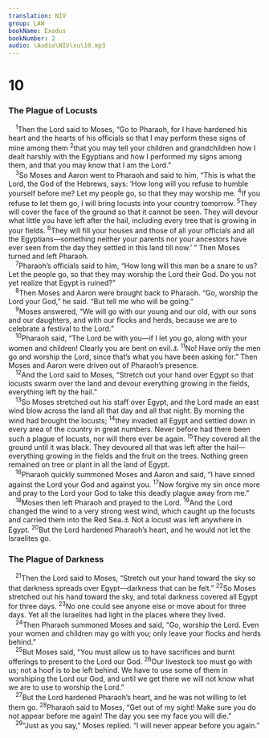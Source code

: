 ```yaml
---
translation: NIV
group: LAW
bookName: Exodus 
bookNumber: 2
audio: \Audio\NIV\xu\10.mp3
---
```


<div class="title"><h1>10</h1><h3>The Plague of Locusts </h3></div>
<span class="verse xu_10_1"> <sup>1</sup>Then the Lord said to Moses, “Go to Pharaoh, for I have hardened his heart and the hearts of his officials so that I may perform these signs of mine among them </span>
<span class="verse xu_10_2"><sup>2</sup>that you may tell your children and grandchildren how I dealt harshly with the Egyptians and how I performed my signs among them, and that you may know that I am the Lord.” <br/></span>
<span class="verse xu_10_3"> <sup>3</sup>So Moses and Aaron went to Pharaoh and said to him, “This is what the Lord, the God of the Hebrews, says: ‘How long will you refuse to humble yourself before me? Let my people go, so that they may worship me. </span>
<span class="verse xu_10_4"><sup>4</sup>If you refuse to let them go, I will bring locusts into your country tomorrow. </span>
<span class="verse xu_10_5"><sup>5</sup>They will cover the face of the ground so that it cannot be seen. They will devour what little you have left after the hail, including every tree that is growing in your fields. </span>
<span class="verse xu_10_6"><sup>6</sup>They will fill your houses and those of all your officials and all the Egyptians—something neither your parents nor your ancestors have ever seen from the day they settled in this land till now.’ ” Then Moses turned and left Pharaoh. <br/></span>
<span class="verse xu_10_7"> <sup>7</sup>Pharaoh’s officials said to him, “How long will this man be a snare to us? Let the people go, so that they may worship the Lord their God. Do you not yet realize that Egypt is ruined?” <br/></span>
<span class="verse xu_10_8"> <sup>8</sup>Then Moses and Aaron were brought back to Pharaoh. “Go, worship the Lord your God,” he said. “But tell me who will be going.” <br/></span>
<span class="verse xu_10_9"> <sup>9</sup>Moses answered, “We will go with our young and our old, with our sons and our daughters, and with our flocks and herds, because we are to celebrate a festival to the Lord.” <br/></span>
<span class="verse xu_10_10"> <sup>10</sup>Pharaoh said, “The Lord be with you—if I let you go, along with your women and children! Clearly you are bent on evil.<a data-toggle="tooltip" data-placement="bottom" title="Or Be careful, trouble is in store for you!">⚓</a></span>
<span class="verse xu_10_11"><sup>11</sup>No! Have only the men go and worship the Lord, since that’s what you have been asking for.” Then Moses and Aaron were driven out of Pharaoh’s presence. <br/></span>
<span class="verse xu_10_12"> <sup>12</sup>And the Lord said to Moses, “Stretch out your hand over Egypt so that locusts swarm over the land and devour everything growing in the fields, everything left by the hail.” <br/></span>
<span class="verse xu_10_13"> <sup>13</sup>So Moses stretched out his staff over Egypt, and the Lord made an east wind blow across the land all that day and all that night. By morning the wind had brought the locusts; </span>
<span class="verse xu_10_14"><sup>14</sup>they invaded all Egypt and settled down in every area of the country in great numbers. Never before had there been such a plague of locusts, nor will there ever be again. </span>
<span class="verse xu_10_15"><sup>15</sup>They covered all the ground until it was black. They devoured all that was left after the hail—everything growing in the fields and the fruit on the trees. Nothing green remained on tree or plant in all the land of Egypt. <br/></span>
<span class="verse xu_10_16"> <sup>16</sup>Pharaoh quickly summoned Moses and Aaron and said, “I have sinned against the Lord your God and against you. </span>
<span class="verse xu_10_17"><sup>17</sup>Now forgive my sin once more and pray to the Lord your God to take this deadly plague away from me.” <br/></span>
<span class="verse xu_10_18"> <sup>18</sup>Moses then left Pharaoh and prayed to the Lord. </span>
<span class="verse xu_10_19"><sup>19</sup>And the Lord changed the wind to a very strong west wind, which caught up the locusts and carried them into the Red Sea.<a data-toggle="tooltip" data-placement="bottom" title="Or the Sea of Reeds">⚓</a> Not a locust was left anywhere in Egypt. </span>
<span class="verse xu_10_20"><sup>20</sup>But the Lord hardened Pharaoh’s heart, and he would not let the Israelites go. <br/></span>
<div class="title"><h3>The Plague of Darkness </h3></div>
<span class="verse xu_10_21"> <sup>21</sup>Then the Lord said to Moses, “Stretch out your hand toward the sky so that darkness spreads over Egypt—darkness that can be felt.” </span>
<span class="verse xu_10_22"><sup>22</sup>So Moses stretched out his hand toward the sky, and total darkness covered all Egypt for three days. </span>
<span class="verse xu_10_23"><sup>23</sup>No one could see anyone else or move about for three days. Yet all the Israelites had light in the places where they lived. <br/></span>
<span class="verse xu_10_24"> <sup>24</sup>Then Pharaoh summoned Moses and said, “Go, worship the Lord. Even your women and children may go with you; only leave your flocks and herds behind.” <br/></span>
<span class="verse xu_10_25"> <sup>25</sup>But Moses said, “You must allow us to have sacrifices and burnt offerings to present to the Lord our God. </span>
<span class="verse xu_10_26"><sup>26</sup>Our livestock too must go with us; not a hoof is to be left behind. We have to use some of them in worshiping the Lord our God, and until we get there we will not know what we are to use to worship the Lord.” <br/></span>
<span class="verse xu_10_27"> <sup>27</sup>But the Lord hardened Pharaoh’s heart, and he was not willing to let them go. </span>
<span class="verse xu_10_28"><sup>28</sup>Pharaoh said to Moses, “Get out of my sight! Make sure you do not appear before me again! The day you see my face you will die.” <br/></span>
<span class="verse xu_10_29"> <sup>29</sup>“Just as you say,” Moses replied. “I will never appear before you again.” <br/></span>
